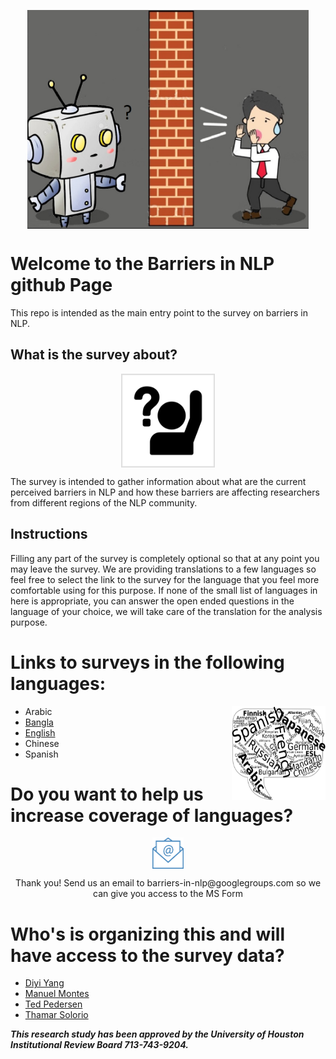 

<p align="center">
<img src="final3png.png" align="center" height="350" width="450" class="center">
</p>

<p align="center">

# Welcome to the Barriers in NLP github Page
This repo is intended as the main entry point to the survey on barriers in NLP.
</p>

## What is the survey about?
<p align="center">
<img src="question.png" align="center" height="150" width="150" class="center">
</p>
The survey is intended to gather information about what are the current perceived barriers in NLP and how these barriers are affecting researchers from different regions of the NLP community.

## Instructions

Filling any part of the survey is completely optional so that at any point you may leave the survey. We are providing translations to a few languages so feel free to select the link to the survey for the language that you feel more comfortable using for this purpose.
If none of the small list of languages in here is appropriate, you can answer the open ended questions in the language of your choice, we will take care of the translation for the analysis purpose.

# Links to surveys in the following languages:

<p align="center">
<img src="multlang.png" align="right" height="150" width="150" class="center">
</p>

* Arabic
* [Bangla](https://forms.office.com/r/KBXwqmH58L)
* [English](https://forms.office.com/r/VqzvpwzfFz)
* Chinese
* Spanish

# Do you want to help us increase coverage of languages? 
<p align="center">
<img src="email.png" align="center" height="50" width="50" class="center">
</p>
              

<p align="center">
    Thank you! Send us an email to barriers-in-nlp@googlegroups.com so we can give you access to the MS Form 
</p>

# Who's is organizing this and will have access to the survey data?

* [Diyi Yang](https://scholar.google.com/citations?user=j9jhYqQAAAAJ&hl=en)
* [Manuel Montes](https://ccc.inaoep.mx/~mmontesg/)
* [Ted Pedersen](https://www.d.umn.edu/~tpederse/)
* [Thamar Solorio](tsolorio.uh.edu)
   
***This research study has been approved by the University of Houston Institutional Review Board 713-743-9204.***


